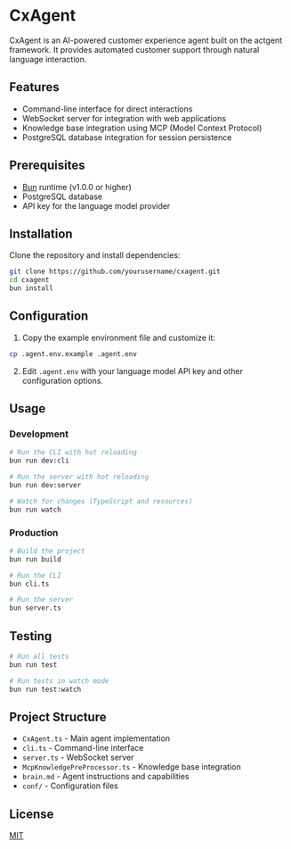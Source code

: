 # CxAgent

CxAgent is an AI-powered customer experience agent built on the actgent framework. It provides automated customer support through natural language interaction.

## Features

- Command-line interface for direct interactions
- WebSocket server for integration with web applications
- Knowledge base integration using MCP (Model Context Protocol)
- PostgreSQL database integration for session persistence

## Prerequisites

- [Bun](https://bun.sh/) runtime (v1.0.0 or higher)
- PostgreSQL database
- API key for the language model provider

## Installation

Clone the repository and install dependencies:

```bash
git clone https://github.com/yourusername/cxagent.git
cd cxagent
bun install
```

## Configuration

1. Copy the example environment file and customize it:

```bash
cp .agent.env.example .agent.env
```

2. Edit `.agent.env` with your language model API key and other configuration options.

## Usage

### Development

```bash
# Run the CLI with hot reloading
bun run dev:cli

# Run the server with hot reloading
bun run dev:server

# Watch for changes (TypeScript and resources)
bun run watch
```

### Production

```bash
# Build the project
bun run build

# Run the CLI
bun cli.ts

# Run the server
bun server.ts
```

## Testing

```bash
# Run all tests
bun run test

# Run tests in watch mode
bun run test:watch
```

## Project Structure

- `CxAgent.ts` - Main agent implementation
- `cli.ts` - Command-line interface
- `server.ts` - WebSocket server
- `McpKnowledgePreProcessor.ts` - Knowledge base integration
- `brain.md` - Agent instructions and capabilities
- `conf/` - Configuration files

## License

[MIT](LICENSE)
